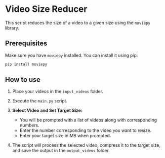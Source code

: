 # Video Size Reducer

This script reduces the size of a video to a given size using the `moviepy` library.

## Prerequisites

Make sure you have `moviepy` installed. You can install it using pip:

```sh
pip install moviepy
```

## How to use

1. Place your videos in the `input_videos` folder.

2. Execute the `main.py` script.

3. **Select Video and Set Target Size:**
   - You will be prompted with a list of videos along with corresponding numbers.
   - Enter the number corresponding to the video you want to resize.
   - Enter your target size in MB when prompted.

4. The script will process the selected video, compress it to the target size, and save the output in the `output_videos` folder.
